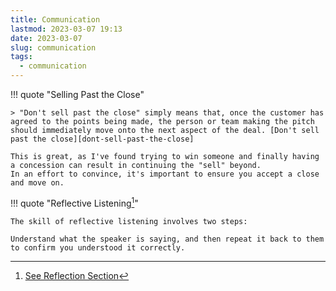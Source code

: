 ```yaml
---
title: Communication
lastmod: 2023-03-07 19:13
date: 2023-03-07
slug: communication
tags:
  - communication
---
```


!!! quote "Selling Past the Close"

    > "Don't sell past the close" simply means that, once the customer has agreed to the points being made, the person or team making the pitch should immediately move onto the next aspect of the deal. [Don't sell past the close][dont-sell-past-the-close]

    This is great, as I've found trying to win someone and finally having a concession can result in continuing the "sell" beyond.
    In an effort to convince, it's important to ensure you accept a close and move on.

!!! quote "Reflective Listening[^Help Your Boss Help You]"

    The skill of reflective listening involves two steps:

    Understand what the speaker is saying, and then repeat it back to them to confirm you understood it correctly.

[^Help Your Boss Help You]: [See Reflection Section](https://pragprog.com/titles/kkmanage/help-your-boss-help-you)
